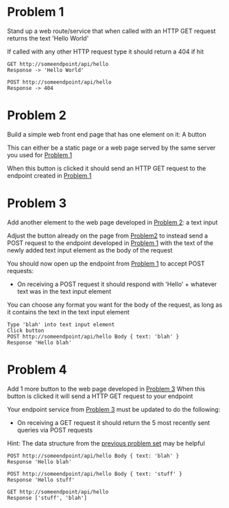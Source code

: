 # <a name="problem1"></a>Problem 1
Stand up a web route/service that when called with an HTTP GET request returns the text 'Hello World'

If called with any other HTTP request type it should return a 404 if hit

```
GET http://someendpoint/api/hello
Response -> 'Hello World'

POST http://someendpoint/api/hello
Response -> 404
```

# <a name="problem2"></a>Problem 2
Build a simple web front end page that has one element on it: A button

This can either be a static page or a web page served by the same server you used for [Problem 1](#problem1)

When this button is clicked it should send an HTTP GET request to the endpoint created in [Problem 1](#problem1)

# <a name="problem3"></a>Problem 3
Add another element to the web page developed in [Problem 2](#problem2): a text input

Adjust the button already on the page from [Problem2](#problem2) to instead send a POST request to the endpoint developed in [Problem 1](#problem1) with the text of the newly added text input element as the body of the request

You should now open up the endpoint from [Problem 1](#problem1) to accept POST requests:
- On receiving a POST request it should respond with 'Hello' + whatever text was in the text input element

You can choose any format you want for the body of the request, as long as it contains the text in the text input element

```
Type 'blah' into text input element
Click button
POST http://someendpoint/api/hello Body { text: 'blah' }
Response 'Hello blah'
```

# Problem 4
Add 1 more button to the web page developed in [Problem 3](#problem3)
When this button is clicked it will send a HTTP GET request to your endpoint

Your endpoint service from [Problem 3](#problem3) must be updated to do the following:
- On receiving a GET request it should return the 5 most recently sent queries via POST requests

Hint:  The data structure from the [previous problem set](set2.md#problem2) may be helpful

```
POST http://someendpoint/api/hello Body { text: 'blah' }
Response 'Hello blah'

POST http://someendpoint/api/hello Body { text: 'stuff' }
Response 'Hello stuff'

GET http://someendpoint/api/hello
Response ['stuff', 'blah']
```